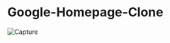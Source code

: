 # Google-Homepage-Clone
![Capture](https://user-images.githubusercontent.com/54234999/125164488-10f64200-e1b0-11eb-882e-d5e62df3bcfd.PNG)

